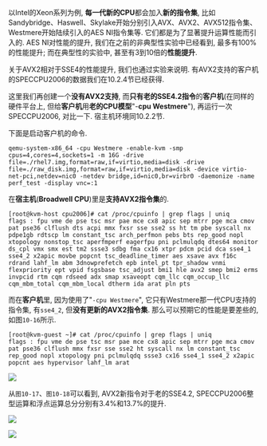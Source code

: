 
<!-- @import "[TOC]" {cmd="toc" depthFrom=1 depthTo=6 orderedList=false} -->

<!-- code_chunk_output -->



<!-- /code_chunk_output -->

以Intel的Xeon系列为例, **每一代新的CPU**都会加入**新的指令集**, 比如Sandybridge、Haswell、Skylake开始分别引入AVX、AVX2、AVX512指令集、Westmere开始陆续引入的AES NI指令集等. 它们都是为了显著提升运算性能而引入的. AES NI对性能的提升, 我们在之前的非典型性实验中已经看到, 最多有100%的性能提升; 而在典型性的实验中, 甚至有3到10倍的**性能提升**. 

关于AVX2相对于SSE4的性能提升, 我们也通过实验来说明. 有AVX2支持的客户机的SPECCPU2006的数据我们在10.2.4节已经获得. 

这里我们再创建一个**没有AVX2支持**, 而**只有老的SSE4.2指令**的**客户机**(在同样的硬件平台上, 但给**客户机**用**老的CPU模型**"\-**cpu Westmere**"), 再运行一次SPECCPU2006, 对比一下. 宿主机环境同10.2.2节. 

下面是启动客户机的命令. 

```
qemu-system-x86_64 -cpu Westmere -enable-kvm -smp cpus=4,cores=4,sockets=1 -m 16G -drive file=./rhel7.img,format=raw,if=virtio,media=disk -drive file=./raw_disk.img,format=raw,if=virtio,media=disk -device virtio-net-pci,netdev=nic0 -netdev bridge,id=nic0,br=virbr0 -daemonize -name perf_test -display vnc=:1
```

在**宿主机**(**Broadwell CPU**)里是**支持AVX2指令集**的. 

```
[root@kvm-host cpu2006]# cat /proc/cpuinfo | grep flags | uniq
flags : fpu vme de pse tsc msr pae mce cx8 apic sep mtrr pge mca cmov pat pse36 clflush dts acpi mmx fxsr sse sse2 ss ht tm pbe syscall nx pdpe1gb rdtscp lm constant_tsc arch_perfmon pebs bts rep_good nopl xtopology nonstop_tsc aperfmperf eagerfpu pni pclmulqdq dtes64 monitor ds_cpl vmx smx est tm2 ssse3 sdbg fma cx16 xtpr pdcm pcid dca sse4_1 sse4_2 x2apic movbe popcnt tsc_deadline_timer aes xsave avx f16c rdrand lahf_lm abm 3dnowprefetch epb intel_pt tpr_shadow vnmi flexpriority ept vpid fsgsbase tsc_adjust bmi1 hle avx2 smep bmi2 erms invpcid rtm cqm rdseed adx smap xsaveopt cqm_llc cqm_occup_llc cqm_mbm_total cqm_mbm_local dtherm ida arat pln pts
```

而在**客户机**里, 因为使用了"`-cpu Westmere`", 它只有Westmere那一代CPU支持的指令集, 有`sse4_2`, 但**没有更新的AVX2指令集**. 那么可以预期它的性能是要差些的, 如图`10-16`所示. 

```
[root@kvm-guest ~]# cat /proc/cpuinfo | grep flags | uniq
flags : fpu vme de pse tsc msr pae mce cx8 apic sep mtrr pge mca cmov pat pse36 clflush mmx fxsr sse sse2 ht syscall nx lm constant_tsc rep_good nopl xtopology pni pclmulqdq ssse3 cx16 sse4_1 sse4_2 x2apic popcnt aes hypervisor lahf_lm arat
```

![](./images/2019-05-12-13-09-56.png)

从`图10-17`、`图10-18`可以看到, AVX2新指令对于老的SSE4.2, SPECCPU2006整型运算和浮点运算总分分别有3.4%和13.7%的提升. 

![](./images/2019-05-12-13-10-37.png)

![](./images/2019-05-12-13-11-16.png)